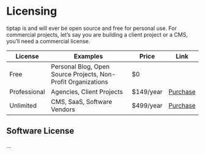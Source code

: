 # Licensing

tiptap is and will ever be open source and free for personal use. For commercial projects, let’s say you are building a client project or a CMS, you’ll need a commercial license.

|License|Examples|Price|Link|
|---|---|---|---|
|Free|Personal Blog, Open Source Projects, Non-Profit Organizations|$0||
|Professional|Agencies, Client Projects|$149/year|[Purchase](#)|
|Unlimited|CMS, SaaS, Software Vendors|$499/year|[Purchase](#)|

## Software License

…
